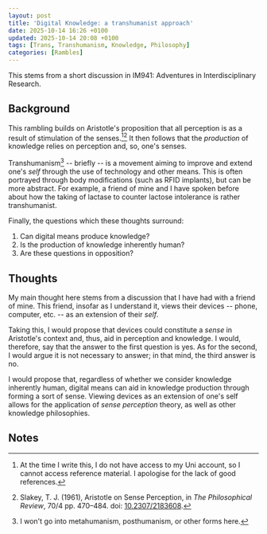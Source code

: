 ```yaml
---
layout: post
title: 'Digital Knowledge: a transhumanist approach'
date: 2025-10-14 16:26 +0100
updated: 2025-10-14 20:08 +0100
tags: [Trans, Transhumanism, Knowledge, Philosophy]
categories: [Rambles]
---
```


This stems from a short discussion in IM941: Adventures in Interdisciplinary Research.

## Background
This rambling builds on Aristotle's proposition that all perception is as a result of stimulation of the senses.[^no-access][^slakey]
It then follows that the _production_ of knowledge relies on perception and, so, one's senses.

Transhumanism[^not-meta-post] -- briefly -- is a movement aiming to improve and extend one's _self_ through the use of technology and other means.
This is often portrayed through body modifications (such as RFID implants), but can be more abstract.
For example, a friend of mine and I have spoken before about how the taking of lactase to counter lactose intolerance is rather transhumanist.

Finally, the questions which these thoughts surround: 
1. Can digital means produce knowledge?
2. Is the production of knowledge inherently human?
3. Are these questions in opposition?

## Thoughts
My main thought here stems from a discussion that I have had with a friend of mine.
This friend, insofar as I understand it, views their devices -- phone, computer, etc. -- as an extension of their _self_.

Taking this, I would propose that devices could constitute a _sense_ in Aristotle's context and, thus, aid in perception and knowledge.
I would, therefore, say that the answer to the first question is yes.
As for the second, I would argue it is not necessary to answer; in that mind, the third answer is no.

I would propose that, regardless of whether we consider knowledge inherently human, digital means can aid in knowledge production through forming a sort of sense.
Viewing devices as an extension of one's self allows for the application of _sense perception_ theory, as well as other knowledge philosophies.

## Notes
[^no-access]: At the time I write this, I do not have access to my Uni account, so I cannot access reference material. 
    I apologise for the lack of good references.

[^slakey]: Slakey, T. J. (1961), Aristotle on Sense Perception, in _The Philosophical Review_, 70/4 pp. 470–484. doi: [10.2307/2183608](https://doi.org/10.2307/2183608).
[^not-meta-post]: I won't go into metahumanism, posthumanism, or other forms here.
